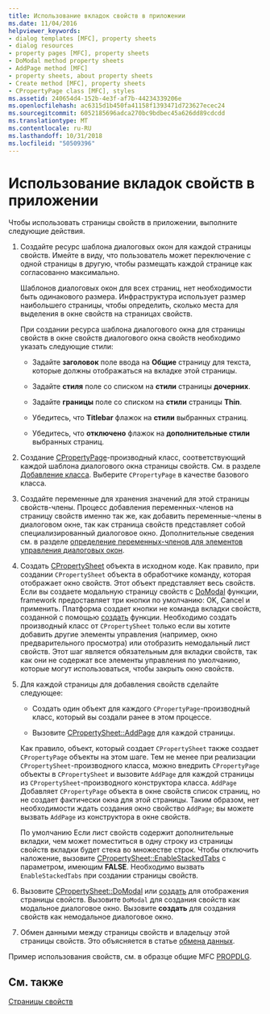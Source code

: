 ```yaml
---
title: Использование вкладок свойств в приложении
ms.date: 11/04/2016
helpviewer_keywords:
- dialog templates [MFC], property sheets
- dialog resources
- property pages [MFC], property sheets
- DoModal method property sheets
- AddPage method [MFC]
- property sheets, about property sheets
- Create method [MFC], property sheets
- CPropertyPage class [MFC], styles
ms.assetid: 240654d4-152b-4e3f-af7b-44234339206e
ms.openlocfilehash: ac6315d1b450fa41158f1393471d723627ecec24
ms.sourcegitcommit: 6052185696adca270bc9bdbec45a626dd89cdcdd
ms.translationtype: MT
ms.contentlocale: ru-RU
ms.lasthandoff: 10/31/2018
ms.locfileid: "50509396"
---
```

# <a name="using-property-sheets-in-your-application"></a>Использование вкладок свойств в приложении

Чтобы использовать страницы свойств в приложении, выполните следующие действия.

1. Создайте ресурс шаблона диалоговых окон для каждой страницы свойств. Имейте в виду, что пользователь может переключение с одной страницы в другую, чтобы размещать каждой странице как согласованно максимально.

   Шаблонов диалоговых окон для всех страниц, нет необходимости быть одинакового размера. Инфраструктура использует размер наибольшего страницы, чтобы определить, сколько места для выделения в окне свойств на страницах свойств.

   При создании ресурса шаблона диалогового окна для страницы свойств в окне свойств диалогового окна свойств необходимо указать следующие стили:

   - Задайте **заголовок** поле ввода на **Общие** страницу для текста, которые должны отображаться на вкладке этой страницы.

   - Задайте **стиля** поле со списком на **стили** страницы **дочерних**.

   - Задайте **границы** поле со списком на **стили** страницы **Thin**.

   - Убедитесь, что **Titlebar** флажок на **стили** выбранных страниц.

   - Убедитесь, что **отключено** флажок на **дополнительные стили** выбранных страниц.

1. Создание [CPropertyPage](../mfc/reference/cpropertypage-class.md)-производный класс, соответствующий каждой шаблона диалогового окна страницы свойств. См. в разделе [Добавление класса](../ide/adding-a-class-visual-cpp.md). Выберите `CPropertyPage` в качестве базового класса.

1. Создайте переменные для хранения значений для этой страницы свойств-члены. Процесс добавления переменных-членов на страницу свойств именно так же, как добавить переменные-члены в диалоговом окне, так как страница свойств представляет собой специализированный диалоговое окно. Дополнительные сведения см. в разделе [определение переменных-членов для элементов управления диалоговых окон](../windows/defining-member-variables-for-dialog-controls.md).

1. Создать [CPropertySheet](../mfc/reference/cpropertysheet-class.md) объекта в исходном коде. Как правило, при создании `CPropertySheet` объекта в обработчике команду, которая отображает окно свойств. Этот объект представляет весь свойств. Если вы создаете модальную страницу свойств с [DoModal](../mfc/reference/cpropertysheet-class.md#domodal) функции, framework предоставляет три кнопки по умолчанию: OK, Cancel и применить. Платформа создает кнопки не команда вкладки свойств, созданной с помощью [создать](../mfc/reference/cpropertysheet-class.md#create) функции. Необходимо создать производный класс от `CPropertySheet` только если вы хотите добавить другие элементы управления (например, окно предварительного просмотра) или отобразить немодальный лист свойств. Этот шаг является обязательным для вкладки свойств, так как они не содержат все элементы управления по умолчанию, которые могут использоваться, чтобы закрыть окно свойств.

1. Для каждой страницы для добавления свойств сделайте следующее:

   - Создать один объект для каждого `CPropertyPage`-производный класс, который вы создали ранее в этом процессе.

   - Вызовите [CPropertySheet::AddPage](../mfc/reference/cpropertysheet-class.md#addpage) для каждой страницы.

   Как правило, объект, который создает `CPropertySheet` также создает `CPropertyPage` объекты на этом шаге. Тем не менее при реализации `CPropertySheet`-производного класса, можно внедрить `CPropertyPage` объекты в `CPropertySheet` и вызовите `AddPage` для каждой страницы из `CPropertySheet`-производного конструктора класса. `AddPage` Добавляет `CPropertyPage` объекта в окне свойств список страниц, но не создает фактически окна для этой страницы. Таким образом, нет необходимости ждать создания окно свойство `AddPage`; вы можете вызвать `AddPage` из конструктора в окне свойств.

   По умолчанию Если лист свойств содержит дополнительные вкладки, чем может поместиться в одну строку из страницы свойств вкладки будет стека во множестве строк. Чтобы отключить наложение, вызовите [CPropertySheet::EnableStackedTabs](../mfc/reference/cpropertysheet-class.md#enablestackedtabs) с параметром, имеющим **FALSE**. Необходимо вызвать `EnableStackedTabs` при создании страницы свойств.

1. Вызовите [CPropertySheet::DoModal](../mfc/reference/cpropertysheet-class.md#domodal) или [создать](../mfc/reference/cpropertysheet-class.md#create) для отображения страницы свойств. Вызовите `DoModal` для создания свойств как модальное диалоговое окно. Вызовите **создать** для создания свойств как немодальное диалоговое окно.

1. Обмен данными между страницы свойств и владельцу этой страницы свойств. Это объясняется в статье [обмена данных](../mfc/exchanging-data.md).

Пример использования свойств, см. в образце общие MFC [PROPDLG](../visual-cpp-samples.md).

## <a name="see-also"></a>См. также

[Страницы свойств](../mfc/property-sheets-mfc.md)

